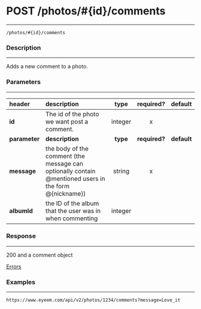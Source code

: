 # POST /photos/#{id}/comments   
***
`/photos/#{id}/comments`

### Description
***
Adds a new comment to a photo.

### Parameters
***

|header| description| type |required? |default|
|:---------|:--------------|:----------:|:------------:|:------------:|
|**id**|The id of the photo we want post a comment.|integer|x||
|**parameter**| **description**| **type** |**required?** |**default**|
|**message**| the body of the comment (the message can optionally contain @mentioned users in the form @{nickname}) |string|x||
|**albumId**|the ID of the album that the user was in when commenting|integer|||

### Response
***


200 and a comment object

[Errors](../../resources/errors.md#files)

### Examples
***

`https://www.eyeem.com/api/v2/photos/1234/comments?message=Love_it`

